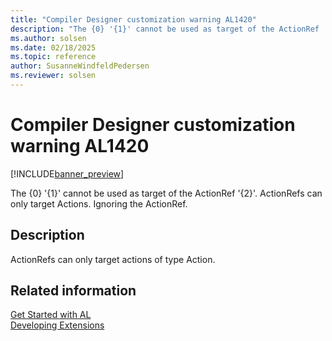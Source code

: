 ```yaml
---
title: "Compiler Designer customization warning AL1420"
description: "The {0} '{1}' cannot be used as target of the ActionRef '{2}'."
ms.author: solsen
ms.date: 02/18/2025
ms.topic: reference
author: SusanneWindfeldPedersen
ms.reviewer: solsen
---
```

[//]: # (START>DO_NOT_EDIT)
[//]: # (IMPORTANT:Do not edit any of the content between here and the END>DO_NOT_EDIT.)
[//]: # (Any modifications should be made in the .xml files in the ModernDev repo.)
# Compiler Designer customization warning AL1420

[!INCLUDE[banner_preview](../includes/banner_preview.md)]

The {0} '{1}' cannot be used as target of the ActionRef '{2}'. ActionRefs can only target Actions. Ignoring the ActionRef.


## Description
ActionRefs can only target actions of type Action.  

[//]: # (IMPORTANT: END>DO_NOT_EDIT)
## Related information  
[Get Started with AL](../devenv-get-started.md)  
[Developing Extensions](../devenv-dev-overview.md)  